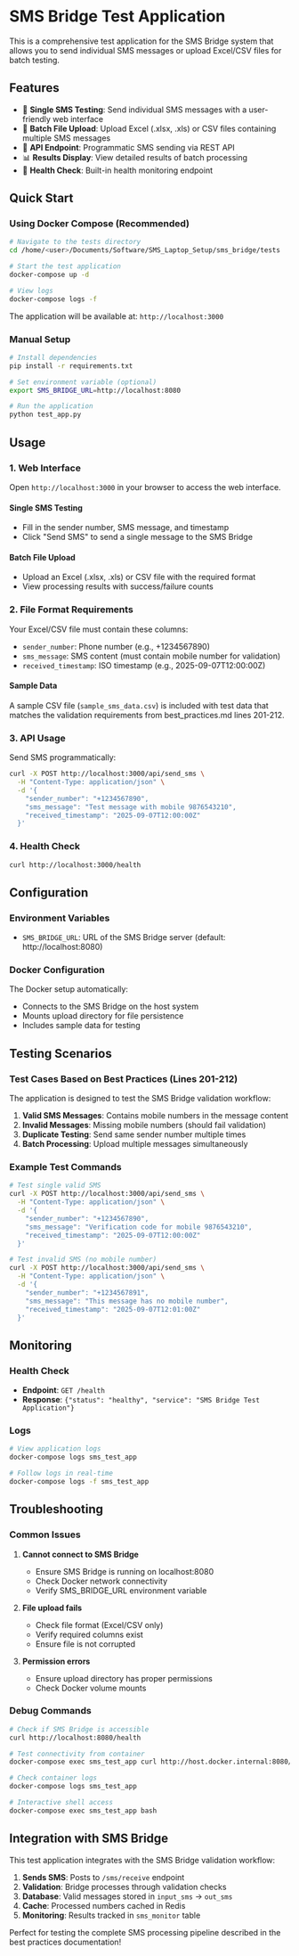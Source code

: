 # SMS Bridge Test Application

This is a comprehensive test application for the SMS Bridge system that allows you to send individual SMS messages or upload Excel/CSV files for batch testing.

## Features

- 📱 **Single SMS Testing**: Send individual SMS messages with a user-friendly web interface
- 📂 **Batch File Upload**: Upload Excel (.xlsx, .xls) or CSV files containing multiple SMS messages
- 🔧 **API Endpoint**: Programmatic SMS sending via REST API
- 📊 **Results Display**: View detailed results of batch processing
- 🏥 **Health Check**: Built-in health monitoring endpoint

## Quick Start

### Using Docker Compose (Recommended)

```bash
# Navigate to the tests directory
cd /home/<user>/Documents/Software/SMS_Laptop_Setup/sms_bridge/tests

# Start the test application
docker-compose up -d

# View logs
docker-compose logs -f
```

The application will be available at: `http://localhost:3000`

### Manual Setup

```bash
# Install dependencies
pip install -r requirements.txt

# Set environment variable (optional)
export SMS_BRIDGE_URL=http://localhost:8080

# Run the application
python test_app.py
```

## Usage

### 1. Web Interface

Open `http://localhost:3000` in your browser to access the web interface.

#### Single SMS Testing
- Fill in the sender number, SMS message, and timestamp
- Click "Send SMS" to send a single message to the SMS Bridge

#### Batch File Upload
- Upload an Excel (.xlsx, .xls) or CSV file with the required format
- View processing results with success/failure counts

### 2. File Format Requirements

Your Excel/CSV file must contain these columns:
- `sender_number`: Phone number (e.g., +1234567890)
- `sms_message`: SMS content (must contain mobile number for validation)
- `received_timestamp`: ISO timestamp (e.g., 2025-09-07T12:00:00Z)

#### Sample Data

A sample CSV file (`sample_sms_data.csv`) is included with test data that matches the validation requirements from best_practices.md lines 201-212.

### 3. API Usage

Send SMS programmatically:

```bash
curl -X POST http://localhost:3000/api/send_sms \
  -H "Content-Type: application/json" \
  -d '{
    "sender_number": "+1234567890",
    "sms_message": "Test message with mobile 9876543210",
    "received_timestamp": "2025-09-07T12:00:00Z"
  }'
```

### 4. Health Check

```bash
curl http://localhost:3000/health
```

## Configuration

### Environment Variables

- `SMS_BRIDGE_URL`: URL of the SMS Bridge server (default: http://localhost:8080)

### Docker Configuration

The Docker setup automatically:
- Connects to the SMS Bridge on the host system
- Mounts upload directory for file persistence
- Includes sample data for testing

## Testing Scenarios

### Test Cases Based on Best Practices (Lines 201-212)

The application is designed to test the SMS Bridge validation workflow:

1. **Valid SMS Messages**: Contains mobile numbers in the message content
2. **Invalid Messages**: Missing mobile numbers (should fail validation)
3. **Duplicate Testing**: Send same sender number multiple times
4. **Batch Processing**: Upload multiple messages simultaneously

### Example Test Commands

```bash
# Test single valid SMS
curl -X POST http://localhost:3000/api/send_sms \
  -H "Content-Type: application/json" \
  -d '{
    "sender_number": "+1234567890",
    "sms_message": "Verification code for mobile 9876543210",
    "received_timestamp": "2025-09-07T12:00:00Z"
  }'

# Test invalid SMS (no mobile number)
curl -X POST http://localhost:3000/api/send_sms \
  -H "Content-Type: application/json" \
  -d '{
    "sender_number": "+1234567891",
    "sms_message": "This message has no mobile number",
    "received_timestamp": "2025-09-07T12:01:00Z"
  }'
```

## Monitoring

### Health Check
- **Endpoint**: `GET /health`
- **Response**: `{"status": "healthy", "service": "SMS Bridge Test Application"}`

### Logs
```bash
# View application logs
docker-compose logs sms_test_app

# Follow logs in real-time
docker-compose logs -f sms_test_app
```

## Troubleshooting

### Common Issues

1. **Cannot connect to SMS Bridge**
   - Ensure SMS Bridge is running on localhost:8080
   - Check Docker network connectivity
   - Verify SMS_BRIDGE_URL environment variable

2. **File upload fails**
   - Check file format (Excel/CSV only)
   - Verify required columns exist
   - Ensure file is not corrupted

3. **Permission errors**
   - Ensure upload directory has proper permissions
   - Check Docker volume mounts

### Debug Commands

```bash
# Check if SMS Bridge is accessible
curl http://localhost:8080/health

# Test connectivity from container
docker-compose exec sms_test_app curl http://host.docker.internal:8080/health

# Check container logs
docker-compose logs sms_test_app

# Interactive shell access
docker-compose exec sms_test_app bash
```

## Integration with SMS Bridge

This test application integrates with the SMS Bridge validation workflow:

1. **Sends SMS**: Posts to `/sms/receive` endpoint
2. **Validation**: Bridge processes through validation checks
3. **Database**: Valid messages stored in `input_sms` → `out_sms`
4. **Cache**: Processed numbers cached in Redis
5. **Monitoring**: Results tracked in `sms_monitor` table

Perfect for testing the complete SMS processing pipeline described in the best practices documentation!
